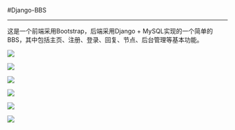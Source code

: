 #Django-BBS

***

这是一个前端采用Bootstrap，后端采用Django + MySQL实现的一个简单的BBS，其中包括主页、注册、登录、回复、节点、后台管理等基本功能。

![](http://7xkus6.com1.z0.glb.clouddn.com/DjangoBBS-index.png)

![](http://7xkus6.com1.z0.glb.clouddn.com/DjangoBBS-reg.png)

![](http://7xkus6.com1.z0.glb.clouddn.com/DjangoBBS-login.png)

![](http://7xkus6.com1.z0.glb.clouddn.com/DjangoBBS-reply.png)

![](http://7xkus6.com1.z0.glb.clouddn.com/DjangoBBS-node.png)

![](http://7xkus6.com1.z0.glb.clouddn.com/DjangoBBS-admin.png)
